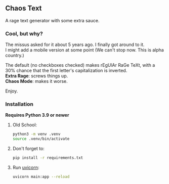 ## Chaos Text
A rage text generator with some extra sauce.

### Cool, but why?
The missus asked for it about 5 years ago. I finally got around to it.  
I might add a mobile version at some point (We can't stop now. This is alpha country.)

The default (no checkboxes checked) makes rEgUlAr RaGe TeXt, with a 30% chance that the first letter's capitalization is inverted.  
**Extra Rage**: screws things up.  
**Chaos Mode**: makes it worse.

Enjoy.

### Installation

**Requires Python 3.9 or newer**

1. Old School:
    ```sh
    python3 -m venv .venv
    source .venv/bin/activate
    ```

2. Don't forget to:
    ```sh
    pip install -r requirements.txt
    ```

3. Run [uvicorn](https://www.uvicorn.org/):
    ```sh
    uvicorn main:app --reload
    ```
